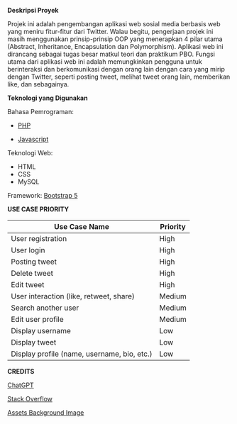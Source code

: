 **Deskripsi Proyek**

Projek ini adalah pengembangan aplikasi web sosial media berbasis web yang meniru fitur-fitur dari Twitter. Walau begitu, pengerjaan projek ini masih menggunakan prinsip-prinsip OOP yang menerapkan 4 pilar utama (Abstract, Inheritance, Encapsulation dan Polymorphism). Aplikasi web ini dirancang sebagai tugas besar matkul teori dan praktikum PBO. Fungsi utama dari aplikasi web ini adalah memungkinkan pengguna untuk berinteraksi dan berkomunikasi dengan orang lain dengan cara yang mirip dengan Twitter, seperti posting tweet, melihat tweet orang lain, memberikan like, dan sebagainya.

**Teknologi yang Digunakan**

Bahasa Pemrograman: 

- [PHP](https://www.php.net/)

- [Javascript](https://www.javascript.com/)

Teknologi Web: 
- HTML
- CSS
- MySQL

Framework: 
[Bootstrap 5](https://getbootstrap.com/)

**USE CASE PRIORITY**
	
| Use Case Name | Priority |
| ------ | ------ |
|  User registration  |    High    |
|    User login    |    High    |
| Posting tweet	| High |
| Delete tweet	| High |
| Edit tweet	| High |
| User interaction (like, retweet, share)	| Medium |
| Search another user	| Medium |
| Edit user profile	| Medium |
| Display username	| Low |
| Display tweet	| Low |
| Display profile (name, username, bio, etc.)	| Low |

**CREDITS**

[ChatGPT](https://chat.openai.com/)

[Stack Overflow](https://stackoverflow.com/)

[Assets Background Image](https://www.freepik.com/free-vector/colorful-icons-set-concept_12067937.htm#query=twitter%20background&position=1&from_view=keyword&track=robertav1_2_sidr)

